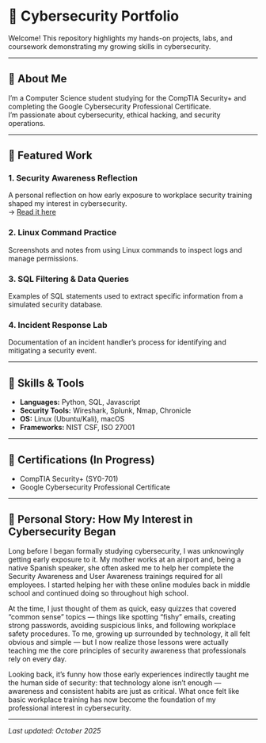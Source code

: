 # 🧠 Cybersecurity Portfolio

Welcome! This repository highlights my hands-on projects, labs, and coursework demonstrating my growing skills in cybersecurity.

---

## 🔐 About Me
I’m a Computer Science student studying for the CompTIA Security+ and completing the Google Cybersecurity Professional Certificate.  
I’m passionate about cybersecurity, ethical hacking, and security operations.  

---

## 📂 Featured Work
### 1. Security Awareness Reflection
A personal reflection on how early exposure to workplace security training shaped my interest in cybersecurity.  
→ [Read it here](#)

### 2. Linux Command Practice
Screenshots and notes from using Linux commands to inspect logs and manage permissions.

### 3. SQL Filtering & Data Queries
Examples of SQL statements used to extract specific information from a simulated security database.

### 4. Incident Response Lab
Documentation of an incident handler’s process for identifying and mitigating a security event.

---

## 🧰 Skills & Tools
- **Languages:** Python, SQL, Javascript
- **Security Tools:** Wireshark, Splunk, Nmap, Chronicle  
- **OS:** Linux (Ubuntu/Kali), macOS  
- **Frameworks:** NIST CSF, ISO 27001  

---

## 📜 Certifications (In Progress)
- CompTIA Security+ (SY0-701)  
- Google Cybersecurity Professional Certificate  

---

## 🌟 Personal Story: How My Interest in Cybersecurity Began

Long before I began formally studying cybersecurity, I was unknowingly getting early exposure to it. My mother works at an airport and, being a native Spanish speaker, she often asked me to help her complete the Security Awareness and User Awareness trainings required for all employees. I started helping her with these online modules back in middle school and continued doing so throughout high school. 

At the time, I just thought of them as quick, easy quizzes that covered “common sense” topics — things like spotting “fishy” emails, creating strong passwords, avoiding suspicious links, and following workplace safety procedures. To me, growing up surrounded by technology, it all felt obvious and simple — but I now realize those lessons were actually teaching me the core principles of security awareness that professionals rely on every day. 

Looking back, it’s funny how those early experiences indirectly taught me the human side of security: that technology alone isn’t enough — awareness and consistent habits are just as critical. What once felt like basic workplace training has now become the foundation of my professional interest in cybersecurity.

---
*Last updated: October 2025*
